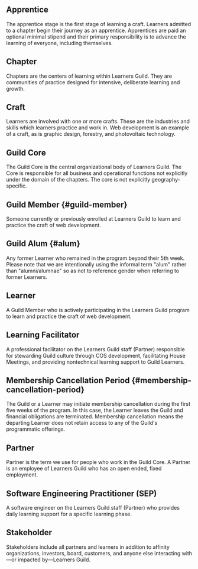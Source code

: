## Apprentice

The apprentice stage is the first stage of learning a craft. Learners admitted to a chapter begin their journey as an apprentice. Apprentices are paid an optional minimal stipend and their primary responsibility is to advance the learning of everyone, including themselves.

## Chapter

Chapters are the centers of learning within Learners Guild. They are communities of practice designed for intensive, deliberate learning and growth.

## Craft

Learners are involved with one or more crafts. These are the industries and skills which learners practice and work in. Web development is an example of a craft, as is graphic design, forestry, and photovoltaic technology.

## Guild Core

The Guild Core is the central organizational body of Learners Guild. The Core is responsible for all business and operational functions not explicitly under the domain of the chapters. The core is not explicitly geography-specific.

## Guild Member {#guild-member}

Someone currently or previously enrolled at Learners Guild to learn and practice the craft of web development.

## Guild Alum {#alum}

Any former Learner who remained in the program beyond their 5th week. Please note that we are intentionally using the informal term "alum" rather than "alumni/alumnae" so as not to reference gender when referring to former Learners.

## Learner

A Guild Member who is actively participating in the Learners Guild program to learn and practice the craft of web development.

## Learning Facilitator

A professional facilitator on the Learners Guild staff \(Partner\) responsible for stewarding Guild culture through COS development, facilitating House Meetings, and providing nontechnical learning support to Guild Learners.

## **Membership Cancellation Period** {#membership-cancellation-period}

The Guild or a Learner may initiate membership cancellation during the first five weeks of the program. In this case, the Learner leaves the Guild and financial obligations are terminated. Membership cancellation means the departing Learner does not retain access to any of the Guild's programmatic offerings.  

## Partner

Partner is the term we use for people who work in the Guild Core. A Partner is an employee of Learners Guild who has an open ended, fixed employment.

## Software Engineering Practitioner \(SEP\)

A software engineer on the Learners Guild staff \(Partner\) who provides daily learning support for a specific learning phase.

## Stakeholder

Stakeholders include all partners and learners in addition to affinity organizations, investors, board, customers, and anyone else interacting with—or impacted by—Learners Guild.

